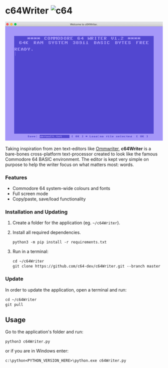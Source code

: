 # c64Writer ![c64](https://img1.gratispng.com/20180515/liw/kisspng-logo-commodore-64-amiga-commodore-international-co-5afaae1397b986.7238030015263780036215.jpg)
![Screenshot](screenshot.png)

Taking inspiration from zen text-editors like [Ommwriter](https://ommwriter.com/), **c64Writer** is a bare-bones cross-platform text-processor  created to look like the famous Commodore 64 BASIC environment. 
The editor is kept very simple on purpose to help the writer focus on what matters most: words.

### Features
* Commodore 64 system-wide colours and fonts
* Full screen mode
* Copy/paste, save/load functionality

### Installation and Updating
1. Create a folder for the application (eg. `~/c64Writer`).
2. Install all required dependencies.

       python3 -m pip install -r requirements.txt

3. Run in a terminal:

       cd ~/c64Writer
       git clone https://github.com/c64-dev/c64Writer.git --branch master

### Update
In order to update the application, open a terminal and run:

    cd ~/c64Writer
    git pull

## Usage
Go to the application's folder and run:

```
python3 c64Writer.py
```

or if you are in Windows enter:

```
c:\python<PYTHON_VERSION_HERE>\python.exe c64Writer.py
```
